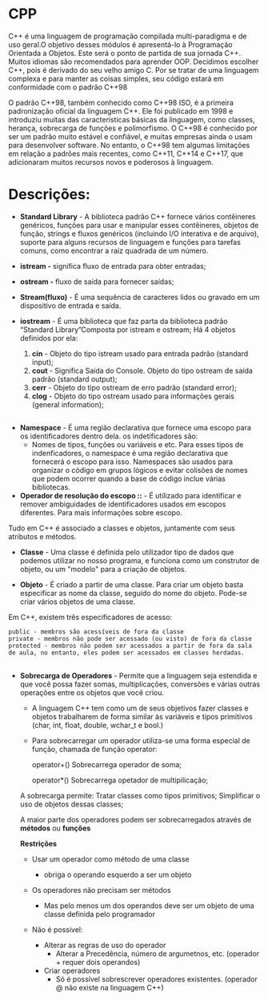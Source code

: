 # CPP
C++ é uma linguagem de programação compilada multi-paradigma e de uso geral.O objetivo desses módulos é apresentá-lo à Programação Orientada a Objetos.
Este será o ponto de partida de sua jornada C++. Muitos idiomas são recomendados para aprender OOP. Decidimos escolher C++, pois é derivado do seu velho amigo C.
Por se tratar de uma linguagem complexa e para manter as coisas simples, seu código estará em conformidade com o padrão C++98

O padrão C++98, também conhecido como C++98 ISO, é a primeira padronização oficial da linguagem C++. Ele foi publicado em 1998 e introduziu muitas das características básicas da linguagem, como classes, herança, sobrecarga de funções e polimorfismo. O C++98 é conhecido por ser um padrão muito estável e confiável, e muitas empresas ainda o usam para desenvolver software. No entanto, o C++98 tem algumas limitações em relação a padrões mais recentes, como C++11, C++14 e C++17, que adicionaram muitos recursos novos e poderosos à linguagem.

# Descrições:

- **Standard Library** - A biblioteca padrão C++ fornece vários contêineres genéricos, funções para usar e manipular esses contêineres, objetos de função, strings e fluxos genéricos (incluindo I/O interativa e de arquivo), suporte para alguns recursos de linguagem e funções para tarefas comuns, como encontrar a raiz quadrada de um número.
- **istream -** significa fluxo de entrada para obter entradas;
- **ostream -** fluxo de saída para fornecer saídas;
- **Stream(fluxo)** - É uma sequência de caracteres lidos ou gravado em um dispositivo de entrada e saída.
- **iostream** - É uma biblioteca que faz parta da biblioteca padrão “Standard Library”Composta por istream e ostream; Há 4 objetos definidos por ela:
    
    1. **cin** - Objeto do tipo istream usado para entrada padrão (standard input);
    2. **cout** - Significa Saída do Console. Objeto do tipo ostream de saída padrão (standard output);
    3. **cerr** - Objeto do tipo ostream de erro padrão (standard error);
    4. **clog** - Objeto do tipo ostream usado para informações gerais (general information);
##

- **Namespace** - É uma região declarativa que fornece uma escopo para os identificadores dentro dela. os indetificadores são:
    - Nomes de tipos, funções ou variáveis e etc. Para esses tipos de indenficadores, o namespace é uma região declarativa que fornecerá o escopo para isso.
    Namespaces são usados para organizar o código em grupos lógicos e evitar colisões de nomes que podem ocorrer quando a base de código inclue várias bibliotecas.
- **Operador de resolução do escopo ::** - É utilizado para identificar e remover ambiguidades de identificadores usados em escopos diferentes. Para mais informações sobre escopo.

Tudo em C++ é associado a classes e objetos, juntamente com seus atributos e métodos.

- **Classe** - Uma classe é definida pelo utilizador tipo de dados que podemos utilizar no nosso programa, e funciona como um construtor de objeto, ou um "modelo" para a criação de objetos.

- **Objeto** - É criado a partir de uma classe. Para criar um objeto basta especificar as nome da classe, seguido do nome do objeto. Pode-se criar vários objetos de uma classe. 

Em C++, existem três especificadores de acesso:

    public - membros são acessíveis de fora da classe
    private - membros não pode ser acessado (ou visto) de fora da classe
    protected - membros não podem ser acessados a partir de fora da sala de aula, no entanto, eles podem ser acessados em classes herdadas.

##

- **Sobrecarga de Operadores** - Permite que a linguagem seja estendida e que você possa fazer somas, multiplicações, conversões e várias outras operações entre os objetos que você criou.

    - A linguagem C++ tem como um de seus objetivos fazer classes e objetos trabalharem de forma similar às variáveis e tipos primitivos (char, int, float, double, wchar_t e bool.)
    
    - Para sobrecarregar um operador utiliza-se uma forma especial de função, chamada de função operator:
    
      operator+() Sobrecarrega operador de soma;
      
      operator*() Sobrecarrega opetador de multipilicação;
        
    A sobrecarga permite:
      Tratar classes como tipos primitivos;
      Simplificar o uso de objetos dessas classes;
    
    A maior parte dos operadores podem ser sobrecarregados através de **métodos** ou **funções**
   
   **Restrições**
   
   - Usar um operador como método de uma classe
        - obriga o operando esquerdo a ser um objeto
   
   - Os operadores não precisam ser métodos
        - Mas pelo menos um dos operandos deve ser um objeto de uma classe definida pelo programador
        
   - Não é possivel:
        - Alterar as regras de uso do operador
            - Alterar a Precedência, número de argumetnos, etc. (operador + requer dois operandos)
        - Criar operadores
            - Só é possível sobrescrever operadores existentes. (operador @ não existe na linguagem C++)
    
